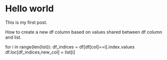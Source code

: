 # Hello world

This is my first post.

How to create a new df column based on values shared between df column and list.

for i in range(len(list)):
  df_indices = df[df[col]==i].index.values
  df.loc[df_indices,new_col] = list[i]
